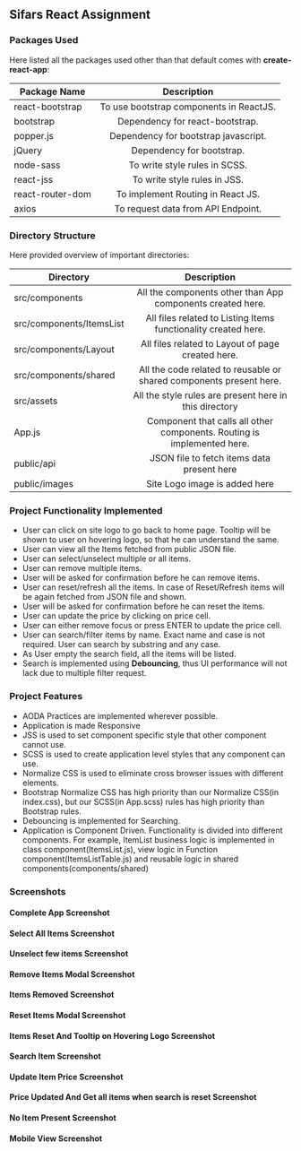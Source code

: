 ## Sifars React Assignment

### Packages Used

Here listed all the packages used other than that default comes with **create-react-app**:

| Package Name     |               Description               |
| ---------------- | :-------------------------------------: |
| react-bootstrap  | To use bootstrap components in ReactJS. |
| bootstrap        |     Dependency for react-bootstrap.     |
| popper.js        |  Dependency for bootstrap javascript.   |
| jQuery           |        Dependency for bootstrap.        |
| node-sass        |      To write style rules in SCSS.      |
| react-jss        |      To write style rules in JSS.       |
| react-router-dom |    To implement Routing in React JS.    |
| axios            |   To request data from API Endpoint.    |

### Directory Structure

Here provided overview of important directories:

| Directory                |                               Description                               |
| ------------------------ | :---------------------------------------------------------------------: |
| src/components           |       All the components other than App components created here.        |
| src/components/ItemsList |     All files related to Listing Items functionality created here.      |
| src/components/Layout    |            All files related to Layout of page created here.            |
| src/components/shared    |   All the code related to reusable or shared components present here.   |
| src/assets               |         All the style rules are present here in this directory          |
| App.js                   | Component that calls all other components. Routing is implemented here. |
| public/api               |               JSON file to fetch items data present here                |
| public/images            |                      Site Logo image is added here                      |

### Project Functionality Implemented

- User can click on site logo to go back to home page. Tooltip will be shown to user on hovering logo, so that he can understand the same.
- User can view all the Items fetched from public JSON file.
- User can select/unselect multiple or all items.
- User can remove multiple items.
- User will be asked for confirmation before he can remove items.
- User can reset/refresh all the items. In case of Reset/Refresh items will be again fetched from JSON file and shown.
- User will be asked for confirmation before he can reset the items.
- User can update the price by clicking on price cell.
- User can either remove focus or press ENTER to update the price cell.
- User can search/filter items by name. Exact name and case is not required. User can search by substring and any case.
- As User empty the search field, all the items will be listed.
- Search is implemented using **Debouncing**, thus UI performance will not lack due to multiple filter request.

### Project Features

- AODA Practices are implemented wherever possible.
- Application is made Responsive
- JSS is used to set component specific style that other component cannot use.
- SCSS is used to create application level styles that any component can use.
- Normalize CSS is used to eliminate cross browser issues with different elements.
- Bootstrap Normalize CSS has high priority than our Normalize CSS(in index.css), but our SCSS(in App.scss) rules has high priority than Bootstrap rules.
- Debouncing is implemented for Searching.
- Application is Component Driven. Functionality is divided into different components. For example, ItemList business logic is implemented in class component(ItemsList.js), view logic in Function component(ItemsListTable.js) and reusable logic in shared components(components/shared)

### Screenshots

#### Complete App Screenshot

#### Select All Items Screenshot

#### Unselect few items Screenshot

#### Remove Items Modal Screenshot

#### Items Removed Screenshot

#### Reset Items Modal Screenshot

#### Items Reset And Tooltip on Hovering Logo Screenshot

#### Search Item Screenshot

#### Update Item Price Screenshot

#### Price Updated And Get all items when search is reset Screenshot

#### No Item Present Screenshot

#### Mobile View Screenshot
